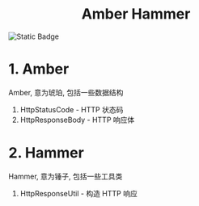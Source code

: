 <h1 style="text-align: center; font-weight: bold">Amber Hammer</h1>

![Static Badge](https://img.shields.io/badge/JDK-17.0.12-42b883)

# 1. Amber

Amber, 意为琥珀, 包括一些数据结构

1. HttpStatusCode - HTTP 状态码
2. HttpResponseBody - HTTP 响应体

# 2. Hammer

Hammer, 意为锤子, 包括一些工具类

1. HttpResponseUtil - 构造 HTTP 响应
